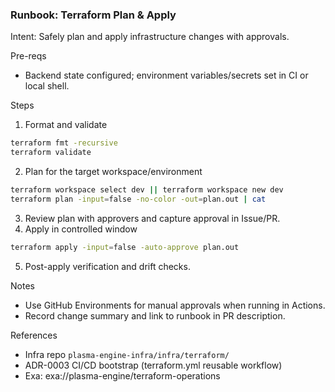 ### Runbook: Terraform Plan & Apply

Intent: Safely plan and apply infrastructure changes with approvals.

Pre-reqs
- Backend state configured; environment variables/secrets set in CI or local shell.

Steps
1) Format and validate
```bash
terraform fmt -recursive
terraform validate
```
2) Plan for the target workspace/environment
```bash
terraform workspace select dev || terraform workspace new dev
terraform plan -input=false -no-color -out=plan.out | cat
```
3) Review plan with approvers and capture approval in Issue/PR.
4) Apply in controlled window
```bash
terraform apply -input=false -auto-approve plan.out
```
5) Post-apply verification and drift checks.

Notes
- Use GitHub Environments for manual approvals when running in Actions.
- Record change summary and link to runbook in PR description.

References
- Infra repo `plasma-engine-infra/infra/terraform/`
- ADR-0003 CI/CD bootstrap (terraform.yml reusable workflow)
- Exa: exa://plasma-engine/terraform-operations

